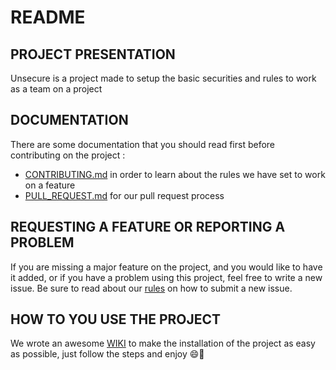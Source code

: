 # README

## PROJECT PRESENTATION

Unsecure is a project made to setup the basic securities and rules to work as a team on a project

## DOCUMENTATION

There are some documentation that you should read first before contributing on the project :

- [CONTRIBUTING.md](docs/CONTRIBUTING.md) in order to learn about the rules we have set to work on a feature
- [PULL_REQUEST.md](docs/PULL_REQUEST.md) for our pull request process

## REQUESTING A FEATURE OR REPORTING A PROBLEM

If you are missing a major feature on the project, and you would like to have it added, or if you have a problem using this project, feel free to write a new issue.
Be sure to read about our [rules](docs/ISSUES.md) on how to submit a new issue.

## HOW TO YOU USE THE PROJECT

We wrote an awesome [WIKI](https://github.com/Team-oui/Unsecure/wiki/Project-setup) to make the installation of the project as easy as possible, just follow the steps and enjoy 😄🚀
